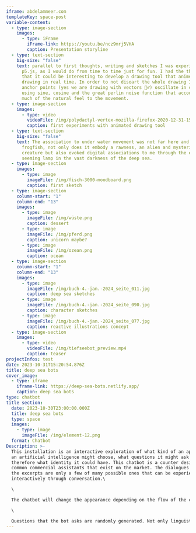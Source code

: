 ```yaml
---
iframe: abdelammeer.com
templateKey: space-post
variable-content:
  - type: image-section
    images:
      - type: iFrame
        iFrame-link: https://youtu.be/ncz9mrj5VHA
        caption: Presentation storyline
  - type: text-section
    big-size: "false"
    text: parallel to first thoughts, writing and sketches I was experimenting with
      p5.js, as I would do from time to time just for fun. I had the thought
      that it could be interesting to develop a drawing tool that animetes the
      drawing in real time. In order to not disoart the whole drawing I had the
      anchor points (yes we are drawing with vectors 🤷‍♂️) oscillate in circles
      using sine, cosine and the great perlin noise function that accounts for
      much of the natural feel to the movement.
  - type: image-section
    images:
      - type: video
        videoFile: /img/polydactyl-vertex-mozilla-firefox-2020-12-31-15-17-55_1.mp4
        caption: first experiments with animated drawing tool
  - type: text-section
    big-size: "false"
    text: The association to under water movement was not far here and thus the
      frogfish, not only does it embody a rawness, an alien and mysterious
      creature but also evoked digital associations to me through the electrical
      seeming lamp in the vast darkness of the deep sea.
  - type: image-section
    images:
      - type: image
        imageFile: /img/fisch-3000-moodboard.png
        caption: first sketch
  - type: image-section
    column-start: "1"
    column-end: "13"
    images:
      - type: image
        imageFile: /img/wüste.png
        caption: dessert
      - type: image
        imageFile: /img/pferd.png
        caption: unicorn maybe?
      - type: image
        imageFile: /img/ozean.png
        caption: ocean
  - type: image-section
    column-start: "1"
    column-end: "13"
    images:
      - type: image
        imageFile: /img/buch-4.-jan.-2024_seite_011.jpg
        caption: deep sea sketches
      - type: image
        imageFile: /img/buch-4.-jan.-2024_seite_090.jpg
        caption: character sketches
      - type: image
        imageFile: /img/buch-4.-jan.-2024_seite_077.jpg
        caption: reactive illustrations concept
  - type: image-section
    images:
      - type: video
        videoFile: /img/tiefseebot_preview.mp4
        caption: teaser
projectInfos: test
date: 2023-10-31T15:20:54.876Z
title: deep sea bots
cover_image:
  - type: iframe
    iframe-link: https://deep-sea-bots.netlify.app/
    caption: deep sea bots
type: chatbot
title section:
  date: 2023-10-30T23:00:00.000Z
  title: deep sea bots
  type: space
  images:
    - type: image
      imageFile: /img/element-12.png
  format: Chatbot
Description: >-
  This installation is an interactive exploration of what kind of an appearance
  an artificial intelligence might choose, what questions it might ask and
  therefore what identity it could have. This chatbot is a counter design to the
  common commercial assistants that exist on the market. The dialogues shown in
  the excerpts are only a few of many possible ones that can be experienced
  interactively through conversation.\

  \

  The chatbot will change the appearance depending on the flow of the conversation to anything unorganic, living or immortal just to find it's true form. The form triggers different perspectives from nature to compare the evolutionary, biological and mortal with the digital.\

  \

  Questions that the bot asks are randomly generated. Not only linguistic elements are thrown together, but also visual ones. For this purpose, a tool was programmed that can be used to illustrate, animate and tag the result with terms that evoke them. Thus, depending on the content of the conversation, different compositions result.
---
```

